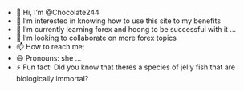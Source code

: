 - 👋 Hi, I’m @Chocolate244
- 👀 I’m interested in knowing how to use this site to my benefits
- 🌱 I’m currently learning forex and hoong to be successful with it ...
- 💞️ I’m looking to collaborate on more forex topics
- 📫 How to reach me; 
- 😄 Pronouns: she ...
- ⚡ Fun fact: Did you know that theres a species of jelly fish that are biologically immortal?

<!---
Chocolate244/Chocolate244 is a ✨ special ✨ repository because its `README.md` (this file) appears on your GitHub profile.
You can click the Preview link to take a look at your changes.
--->
